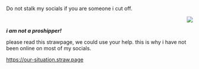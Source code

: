 Do not stalk my socials if you are someone i cut off. <p align="right"> <img src="https://komarev.com/ghpvc/?username=GothicCowboy&color=e17c0b&abbreviated=true"/> 


***i am not a proshipper!***

please read this strawpage, we could use your help. this is why i have not been online on most of my socials.

https://our-situation.straw.page
